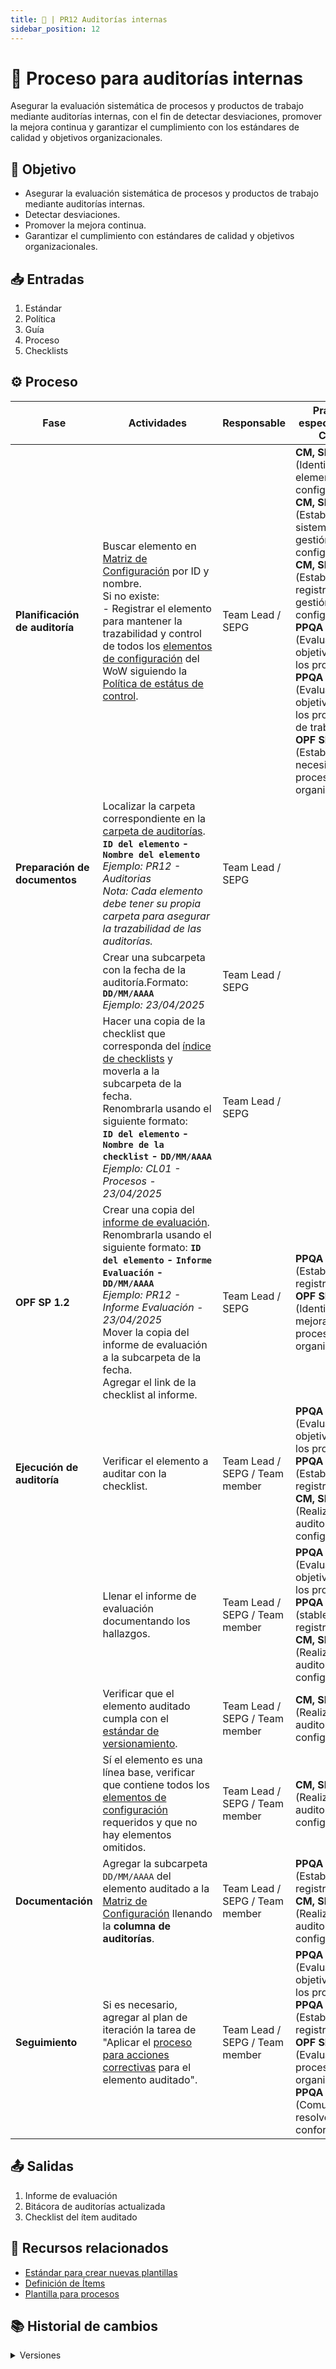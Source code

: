 ```yaml
---
title: 🩻 | PR12 Auditorías internas
sidebar_position: 12
---
```

# 🩻 Proceso para auditorías internas

Asegurar la evaluación sistemática de procesos y productos de trabajo mediante auditorías internas, con el fin de detectar desviaciones, promover la mejora continua y garantizar el cumplimiento con los estándares de calidad y objetivos organizacionales.

## 🎯 Objetivo

- Asegurar la evaluación sistemática de procesos y productos de trabajo mediante auditorías internas.
- Detectar desviaciones.
- Promover la mejora continua.
- Garantizar el cumplimiento con estándares de calidad y objetivos organizacionales.

## 📥 Entradas

1. Estándar
2. Política
3. Guía
4. Proceso
5. Checklists

## ⚙️ Proceso

| Fase                                   | Actividades                                                                                                                                                                                                                                                                                                                                                                                                                                                          | Responsable                    | Práctica específica del CMMI                                                                                                                                                                                                                                                        |
| -------------------------------------- | -------------------------------------------------------------------------------------------------------------------------------------------------------------------------------------------------------------------------------------------------------------------------------------------------------------------------------------------------------------------------------------------------------------------------------------------------------------------- | ------------------------------ | ------------------------------------------------------------------------------------------------------------------------------------------------------------------------------------------------------------------------------------------------------------------------------------- |
| **Planificación de auditoría** | Buscar elemento en [Matriz de Configuración](https://docs.google.com/spreadsheets/d/1e73fKSTAhxyPqiPN32u_1mkIyCbzssFc-7Ylfs-HL3w/edit?usp=sharing) por ID y nombre.<br />Si no existe:<br />- Registrar el elemento para mantener la trazabilidad y control de todos los [elementos de configuración](/docs/next/politicas/politica-elementos-de-configuración) del WoW siguiendo la [Política de estátus de control](/docs/next/politicas/Politica-estatus-de-control). | Team Lead / SEPG               | **CM, SP 1.1** (Identificar los elementos de configuración)<br />**CM, SP 1.2** (Establecer un sistema de gestión de configuración)<br />**CM, SP 3.1** (Establecer los registros de gestión de configuración)<br />**PPQA SP 1.1** (Evaluar objetivamente los procesos) <br /> **PPQA SP 1.2** (Evaluar objetivamente los productos de trabajo) <br /> **OPF SP 1.1** (Establecer las necesidades de proceso de la organización) |
| **Preparación de documentos**   | Localizar la carpeta correspondiente en la [carpeta de auditorías](https://drive.google.com/drive/folders/1hsIk-W736AzRyjjHCXkxu2O9SN901gh3?usp=drive_link). <br /> **`ID del elemento` - `Nombre del elemento`** <br /> _Ejemplo: PR12 - Auditorias_ <br />*Nota: Cada elemento debe tener su propia carpeta para asegurar la trazabilidad de las auditorías.*                                                                                          | Team Lead / SEPG               |                                                                                                                                                                                                                                                                                       |
|                                        | Crear una subcarpeta con la fecha de la auditoría.Formato:<br />**`DD/MM/AAAA`** <br /> _Ejemplo: 23/04/2025_                                                                                                                                                                                                                                                                                                                                             | Team Lead / SEPG               |                                                                                                                                                                                                                                                                                       |
|                                        | Hacer una copia de la checklist que corresponda del [índice de checklists](/docs/recursos/checklists.md) y moverla a la subcarpeta de la fecha. <br />Renombrarla usando el siguiente formato: <br />**`ID del elemento` - `Nombre de la checklist` - `DD/MM/AAAA`** <br /> _Ejemplo: CL01 - Procesos - 23/04/2025_                                                                                                                                       | Team Lead / SEPG               |                                                                                                                                                                                                                                                                                       |
| **OPF SP 1.2**                   | Crear una copia del [informe de evaluación](https://docs.google.com/document/d/1-TueYt2DH3oXroMLAMGTHo6kgNeB5UHfoj7lkqZzfZs/edit?usp=sharing). <br />Renombrarla usando el siguiente formato: **`ID del elemento` - `Informe Evaluación` - `DD/MM/AAAA`** <br />_Ejemplo: PR12 - Informe Evaluación - 23/04/2025_ <br />Mover la copia del informe de evaluación a la subcarpeta de la fecha. <br />Agregar el link de la checklist al informe.        | Team Lead / SEPG               | **PPQA SP 2.2** (Establecer los registros) <br /> **OPF SP 1.3** (Identificar las mejoras de procesos de la organización)                                                                                                                                                                                                                                               |
| **Ejecución de auditoría**     | Verificar el elemento a auditar con la checklist.                                                                                                                                                                                                                                                                                                                                                                                                                    | Team Lead / SEPG / Team member | **PPQA SP 1.1** (Evaluar objetivamente los procesos) <br /> **PPQA SP 1.2** (Establecer los registros) <br />**CM, SP 3.2** (Realizar auditorías de configuración)                                                                                                                                                                                        |
|                                        | Llenar el informe de evaluación documentando los hallazgos.                                                                                                                                                                                                                                                                                                                                                                                                         | Team Lead / SEPG / Team member | **PPQA SP 1.1** (Evaluar objetivamente los procesos) <br /> **PPQA SP 1.2** (stablecer los registros) <br />**CM, SP 3.2** (Realizar auditorías de configuración)                                                                                                                                                                                         |
|                                        | Verificar que el elemento auditado cumpla con el [estándar de versionamiento](/docs/next/standards/estandar-versiones).                                                                                                                                                                                                                                                                                                                                    | Team Lead / SEPG / Team member | **CM, SP 3.2** (Realizar auditorías de configuración)                                                                                                                                                                                                                         |
|                                        | Sí el elemento es una línea base, verificar que contiene todos los [elementos de configuración](/docs/next/politicas/politica-elementos-de-configuración) requeridos y que no hay elementos omitidos.                                                                                                                                                                                                                                                              | Team Lead / SEPG / Team member | **CM, SP 3.2** (Realizar auditorías de configuración)                                                                                                                                                                                                                         |
| **Documentación**               | Agregar la subcarpeta `DD/MM/AAAA` del elemento auditado a la [Matriz de Configuración](https://docs.google.com/spreadsheets/d/1e73fKSTAhxyPqiPN32u_1mkIyCbzssFc-7Ylfs-HL3w/edit?usp=sharing) llenando la **columna de auditorías**.                                                                                                                                                                                                                              | Team Lead / SEPG / Team member | **PPQA SP 2.2** (Establecer los registros)<br />**CM, SP 3.2** (Realizar auditorías de configuración)                                                                                                                                                                                              |
| **Seguimiento**                  | Si es necesario, agregar al plan de iteración la tarea de "Aplicar el [proceso para acciones correctivas](/docs/next/procesos/PR13-acciones-correctivas) para el elemento auditado".                                                                                                                                                                                                                                                                                    | Team Lead / SEPG / Team member | **PPQA SP 1.1** (Evaluar objetivamente los procesos) <br /> **PPQA SP 1.2** (Establecer los registros) <br /> **OPF SP 1.2** (Evaluar los procesos de la organización) <br />**PPQA SP 2.1** (Comunicar y resolver las no conformidades)                                                                                                                                                                                                             |

## 📤 Salidas

1. Informe de evaluación
2. Bitácora de auditorías actualizada
3. Checklist del ítem auditado

## 📎 Recursos relacionados

- [Estándar para crear nuevas plantillas](/docs/next/standards/estandar-plantillas)
- [Definición de Ítems](/docs/next/procesos/PR2-definicion-items)
- [Plantilla para procesos](/docs/next/plantillas/plantilla-procesos)

## 📚 Historial de cambios

<details>
  <summary>Versiones</summary>
| **Versión** | **Descripción**                                                                                           | **Fecha**   | **Colaborador**                         |
|-------------|-----------------------------------------------------------------------------------------------------------|-------------|---------------------------------------------|
| **1.0.0**   | Creación del proceso de auditorías.                                                                       | 19/03/2025  | Juan Carlos Calderón, Mauricio Anguiano     |
| **1.1.0**   | Se agregó PPQA 2.2 al proceso.                                                                             | 08/04/2025  | Juan Carlos Calderón, Mauricio Anguiano     |
| **1.2.0**   | Refactorización del proceso para mejorar claridad y estructura.                                            | 18/04/2025  | Diego Fuentes Juvera                         |
| **1.3.0**   | Agregados pasos para manejo de bitácora.                                                                  | 22/04/2025  | Ian Julián Estrada Castro                    |
| **1.4.0**   | Incorporación de pasos para checklists y conexión con acciones correctivas.                                | 22/04/2025  | Diego Fuentes Juvera                         |
| **1.5.0**   | Inclusión de pasos específicos para auditar Gestión de Configuración (CM).                                | 22/04/2025  | Diego Fuentes Juvera                         |
| **1.5.1**   | Agregado paso para asignar responsable de auditoría y definir momentos para auditar procesos.             | 23/04/2025  | Diego Fuentes Juvera                         |
| **1.5.2**   | Agregado paso para crear copias de checklist e informe de evaluación.                                     | 23/04/2025  | Diego Fuentes Juvera                         |
| **2.0.0**   | Corrección completa del proceso para alinear con mejores prácticas y estándares internos.                 | 23/04/2025  | Ángel Mauricio Ramírez Herrera, Valeria Zúñiga |
| **2.0.1**   | Corrección de sintaxis y ortografía en todo el documento.                                                 | 23/04/2025  | Max Toscano                                 |
| **2.0.2**   | Cambiado nombre de copia del informe de evaluación; aclarados pasos para llenar bitácora.                 | 24/04/2025  | Max Toscano                                 |
| **2.1.0**   | Implementación de acciones correctivas y simplificación del proceso para mayor eficiencia.                 | 08/05/2025  | Armando Méndez Castro, Valeria Zúñiga       |
| **2.1.1**   | Mapeada la práctica 1.2 de OPF en el proceso.                 | 26/05/2025  | Emiliano Valdivia Lara       |
| **2.1.2**   | Incluir CM 3.2 dentro del proceso                 | 30/05/2025  | Angel Mauricio Ramírez Herrera       |
</details>
